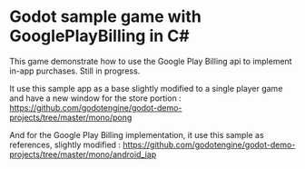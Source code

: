 # Godot sample game with GooglePlayBilling in C#
This game demonstrate how to use the Google Play Billing api to implement in-app purchases. Still in progress.

It use this sample app as a base slightly modified to a single player game and have a new window for the store portion : https://github.com/godotengine/godot-demo-projects/tree/master/mono/pong

And for the Google Play Billing implementation, it use this sample as references, slightly modified : https://github.com/godotengine/godot-demo-projects/tree/master/mono/android_iap
